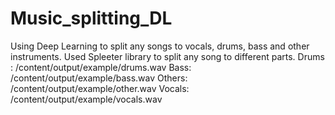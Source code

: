 # Music_splitting_DL
Using Deep Learning to split any songs to vocals, drums, bass and other instruments.
Used Spleeter library to split any song to different parts.
Drums : /content/output/example/drums.wav
Bass: /content/output/example/bass.wav
Others: /content/output/example/other.wav
Vocals: /content/output/example/vocals.wav
